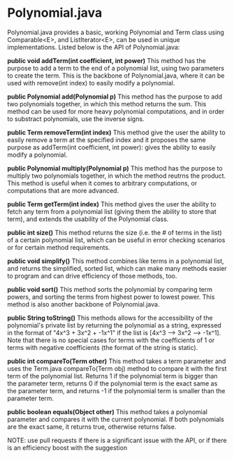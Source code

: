 # Polynomial.java
Polynomial.java provides a basic, working Polynomial and Term class using Comparable&lt;E>, and ListIterator&lt;E>, can be used in unique implementations. Listed below is the API of Polynomial.java:

**public void addTerm(int coefficient, int power)**
This method has the purpose to add a term to the end of a polynomial list, using two parameters to create the term. This is the backbone of Polynomial.java, where it can be used with remove(int index) to easily modify a polynomial.

**public Polynomial add(Polynomial p)**
This method has the purpose to add two polynomials together, in which this method returns the sum. This method can be used for more heavy polynomial computations, and in order to substract polynomials, use the inverse signs.

**public Term removeTerm(int index)**
This method give the user the ability to easily remove a term at the specified index and it proposes the same purpose as addTerm(int coefficient, int power): gives the ability to easily modify a polynomial.

**public Polynomial multiply(Polynomial p)**
This method has the purpose to multiply two polynomials together, in which the method reutrns the product. This method is useful when it comes to arbitrary computations, or computations that are more advanced.

**public Term getTerm(int index)**
This method gives the user the ability to fetch any term from a polynomial list (giving them the ability to store that term), and extends the usability of the Polynomial class.

**public int size()**
This method returns the size (i.e. the # of terms in the list) of a certain polynomial list, which can be useful in error checking scenarios or for certain method requirements.

**public void simplify()**
This method combines like terms in a polynomial list, and returns the simplified, sorted list, which can make many methods easier to program and can drive efficiency of those methods, too.

**public void sort()**
This method sorts the polynomial by comparing term powers, and sorting the terms from highest power to lowest power. This method is also another backbone of Polynomial.java.

**public String toString()**
This methods allows for the accessibility of the polynomial's private list by returning the polynomial as a string, expressed in the format of "4x^3 + 3x^2 + -1x^1" if the list is [4x^3 --> 3x^2 --> -1x^1]. Note that there is no special cases for terms with the coefficients of 1 or terms with negative coefficients (the format of the string is static).

**public int compareTo(Term other)**
This method takes a term parameter and uses the Term.java compareTo(Term obj) method to compare it with the first term of the polynomial list. Returns 1 if the polynomial term is bigger than the parameter term, returns 0 if the polynomial term is the exact same as the parameter term, and returns -1 if the polynomial term is smaller than the parameter term.

**public boolean equals(Object other)**
This method takes a polynomial parameter and compares it with the current polynomial. If both polynomials are the exact same, it returns true, otherwise returns false.

NOTE: use pull requests if there is a significant issue with the API, or if there is an efficiency boost with the suggestion

